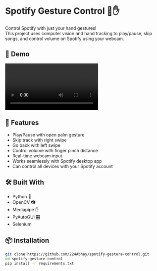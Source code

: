 # Spotify Gesture Control 🎵✋

Control Spotify with just your hand gestures!  
This project uses computer vision and hand tracking to play/pause, skip songs, and control volume on Spotify using your webcam.

## 🚀 Demo

![Demo GIF](demo/implementation.mp4)  

## 🧠 Features

- Play/Pause with open palm gesture
- Skip track with right swipe
- Go back with left swipe
- Control volume with finger pinch distance
- Real-time webcam input
- Works seamlessly with Spotify desktop app
- Can control all devices with your Spotify account

## 🛠️ Built With

- Python 🐍
- OpenCV 📷
- Mediapipe ✋
- PyAutoGUI 🎛️
- Selenium

## 📦 Installation

```bash
git clone https://github.com/224Abhay/spotify-gesture-control.git
cd spotify-gesture-control
pip install -r requirements.txt
